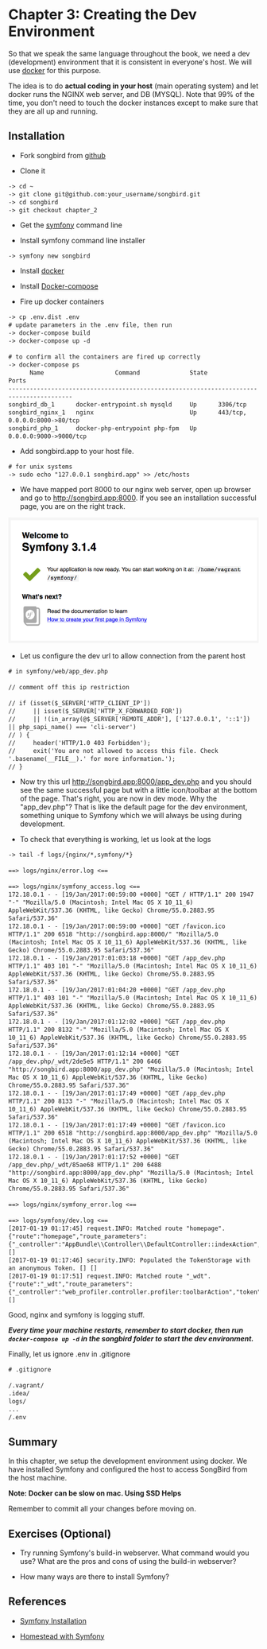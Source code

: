 # Chapter 3: Creating the Dev Environment

So that we speak the same language throughout the book, we need a dev (development) environment that it is consistent in everyone's host. We will use [docker](https://www.docker.com/) for this purpose.

The idea is to do **actual coding in your host** (main operating system) and let docker runs the NGINX web server, and DB (MYSQL). Note that 99% of the time, you don't need to touch the docker instances except to make sure that they are all up and running.

## Installation

* Fork songbird from [github](https://github.com/bernardpeh/songbird)

* Clone it

```
-> cd ~
-> git clone git@github.com:your_username/songbird.git
-> cd songbird
-> git checkout chapter_2
```

* Get the [symfony](http://symfony.com/doc/current/setup.html) command line

* Install symfony command line installer

```
-> symfony new songbird
```

* Install [docker](https://docs.docker.com/engine/installation/)

* Install [Docker-compose](https://docs.docker.com/compose/install/)

* Fire up docker containers

```
-> cp .env.dist .env
# update parameters in the .env file, then run
-> docker-compose build
-> docker-compose up -d

# to confirm all the containers are fired up correctly
-> docker-compose ps
      Name                    Command              State               Ports             
----------------------------------------------------------------------------------------
songbird_db_1      docker-entrypoint.sh mysqld     Up      3306/tcp                      
songbird_nginx_1   nginx                           Up      443/tcp, 0.0.0.0:8000->80/tcp 
songbird_php_1     docker-php-entrypoint php-fpm   Up      0.0.0.0:9000->9000/tcp   
```

* Add songbird.app to your host file.
```
# for unix systems
-> sudo echo "127.0.0.1 songbird.app" >> /etc/hosts
```

* We have mapped port 8000 to our nginx web server, open up browser and go to http://songbird.app:8000. If you see an installation successful page, you are on the right track.

![](images/welcome_page.png)

* Let us configure the dev url to allow connection from the parent host

```
# in symfony/web/app_dev.php

// comment off this ip restriction

// if (isset($_SERVER['HTTP_CLIENT_IP'])
//     || isset($_SERVER['HTTP_X_FORWARDED_FOR'])
//     || !(in_array(@$_SERVER['REMOTE_ADDR'], ['127.0.0.1', '::1']) || php_sapi_name() === 'cli-server')
// ) {
//     header('HTTP/1.0 403 Forbidden');
//     exit('You are not allowed to access this file. Check '.basename(__FILE__).' for more information.');
// }
```
* Now try this url http://songbird.app:8000/app_dev.php and you should see the same successful page but with a little icon/toolbar at the bottom of the page. That's right, you are now in dev mode. Why the "app_dev.php"? That is like the default page for the dev environment, something unique to Symfony which we will always be using during development.

* To check that everything is working, let us look at the logs

```
-> tail -f logs/{nginx/*,symfony/*}

==> logs/nginx/error.log <==

==> logs/nginx/symfony_access.log <==
172.18.0.1 - - [19/Jan/2017:00:59:00 +0000] "GET / HTTP/1.1" 200 1947 "-" "Mozilla/5.0 (Macintosh; Intel Mac OS X 10_11_6) AppleWebKit/537.36 (KHTML, like Gecko) Chrome/55.0.2883.95 Safari/537.36"
172.18.0.1 - - [19/Jan/2017:00:59:00 +0000] "GET /favicon.ico HTTP/1.1" 200 6518 "http://songbird.app:8000/" "Mozilla/5.0 (Macintosh; Intel Mac OS X 10_11_6) AppleWebKit/537.36 (KHTML, like Gecko) Chrome/55.0.2883.95 Safari/537.36"
172.18.0.1 - - [19/Jan/2017:01:03:18 +0000] "GET /app_dev.php HTTP/1.1" 403 101 "-" "Mozilla/5.0 (Macintosh; Intel Mac OS X 10_11_6) AppleWebKit/537.36 (KHTML, like Gecko) Chrome/55.0.2883.95 Safari/537.36"
172.18.0.1 - - [19/Jan/2017:01:04:20 +0000] "GET /app_dev.php HTTP/1.1" 403 101 "-" "Mozilla/5.0 (Macintosh; Intel Mac OS X 10_11_6) AppleWebKit/537.36 (KHTML, like Gecko) Chrome/55.0.2883.95 Safari/537.36"
172.18.0.1 - - [19/Jan/2017:01:12:02 +0000] "GET /app_dev.php HTTP/1.1" 200 8132 "-" "Mozilla/5.0 (Macintosh; Intel Mac OS X 10_11_6) AppleWebKit/537.36 (KHTML, like Gecko) Chrome/55.0.2883.95 Safari/537.36"
172.18.0.1 - - [19/Jan/2017:01:12:14 +0000] "GET /app_dev.php/_wdt/2de5e5 HTTP/1.1" 200 6466 "http://songbird.app:8000/app_dev.php" "Mozilla/5.0 (Macintosh; Intel Mac OS X 10_11_6) AppleWebKit/537.36 (KHTML, like Gecko) Chrome/55.0.2883.95 Safari/537.36"
172.18.0.1 - - [19/Jan/2017:01:17:49 +0000] "GET /app_dev.php HTTP/1.1" 200 8133 "-" "Mozilla/5.0 (Macintosh; Intel Mac OS X 10_11_6) AppleWebKit/537.36 (KHTML, like Gecko) Chrome/55.0.2883.95 Safari/537.36"
172.18.0.1 - - [19/Jan/2017:01:17:49 +0000] "GET /favicon.ico HTTP/1.1" 200 6518 "http://songbird.app:8000/app_dev.php" "Mozilla/5.0 (Macintosh; Intel Mac OS X 10_11_6) AppleWebKit/537.36 (KHTML, like Gecko) Chrome/55.0.2883.95 Safari/537.36"
172.18.0.1 - - [19/Jan/2017:01:17:52 +0000] "GET /app_dev.php/_wdt/85ae68 HTTP/1.1" 200 6488 "http://songbird.app:8000/app_dev.php" "Mozilla/5.0 (Macintosh; Intel Mac OS X 10_11_6) AppleWebKit/537.36 (KHTML, like Gecko) Chrome/55.0.2883.95 Safari/537.36"

==> logs/nginx/symfony_error.log <==

==> logs/symfony/dev.log <==
[2017-01-19 01:17:45] request.INFO: Matched route "homepage". {"route":"homepage","route_parameters":{"_controller":"AppBundle\\Controller\\DefaultController::indexAction","_route":"homepage"},"request_uri":"http://songbird.app:8000/app_dev.php/","method":"GET"} []
[2017-01-19 01:17:46] security.INFO: Populated the TokenStorage with an anonymous Token. [] []
[2017-01-19 01:17:51] request.INFO: Matched route "_wdt". {"route":"_wdt","route_parameters":{"_controller":"web_profiler.controller.profiler:toolbarAction","token":"85ae68","_route":"_wdt"},"request_uri":"http://songbird.app:8000/app_dev.php/_wdt/85ae68","method":"GET"} []
```

Good, nginx and symfony is logging stuff.

***Every time your machine restarts, remember to start docker, then run `docker-compose up -d` in the songbird folder to start the dev environment.***

Finally, let us ignore .env in .gitignore

```
# .gitignore

/.vagrant/
.idea/
logs/
...
/.env
```

## Summary

In this chapter, we setup the development environment using docker. We have installed Symfony and configured the host to access SongBird from the host machine.

**Note: Docker can be slow on mac. Using SSD Helps**

Remember to commit all your changes before moving on.

## Exercises (Optional)

* Try running Symfony's build-in webserver. What command would you use? What are the pros and cons of using the build-in webserver?

* How many ways are there to install Symfony?

## References

* [Symfony Installation](https://symfony.com/doc/current/book/installation.html)

* [Homestead with Symfony](http://symfony.com/doc/current/cookbook/workflow/homestead.html)

